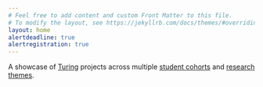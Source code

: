 ```yaml
---
# Feel free to add content and custom Front Matter to this file.
# To modify the layout, see https://jekyllrb.com/docs/themes/#overriding-theme-defaults
layout: home
alertdeadline: true
alertregistration: true
---
```


A showcase of
<a style="strong" href="https://www.turing.ac.uk/">Turing</a>
projects across multiple
<a style="strong" href="https://www.turing.ac.uk/people/doctoral-students">student cohorts</a>
and
<a style="strong" href="https://www.turing.ac.uk/research/research-programmes">research themes</a>.

